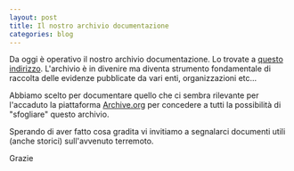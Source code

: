 ```yaml
---
layout: post
title: Il nostro archivio documentazione
categories: blog
---
```


Da oggi è operativo il nostro archivio documentazione. Lo trovate a [questo indirizzo](https://archive.org/details/@terremotocentroita). L'archivio è in divenire ma diventa strumento fondamentale di raccolta delle evidenze pubblicate da vari enti, organizzazioni etc...

Abbiamo scelto per documentare quello che ci sembra rilevante per l'accaduto la piattaforma [Archive.org](www.archive.org) per concedere a tutti la possibilità di "sfogliare" questo archivio.

Sperando di aver fatto cosa gradita vi invitiamo a segnalarci documenti utili (anche storici) sull'avvenuto terremoto.

Grazie